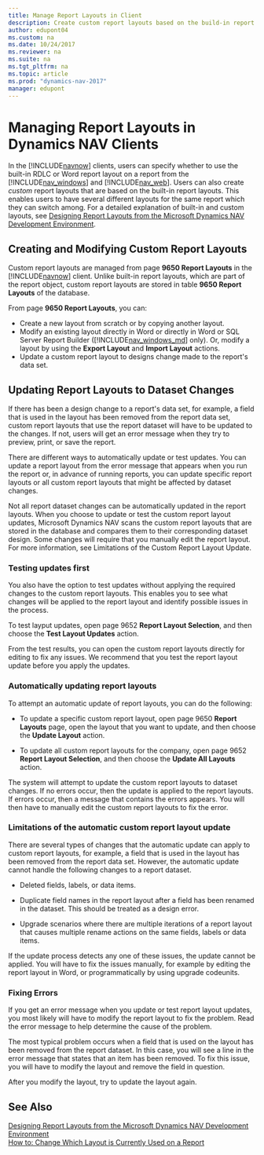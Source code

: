 ```yaml
---
title: Manage Report Layouts in Client
description: Create custom report layouts based on the build-in report layouts to enable users to switch between different layouts for the same report.
author: edupont04
ms.custom: na
ms.date: 10/24/2017
ms.reviewer: na
ms.suite: na
ms.tgt_pltfrm: na
ms.topic: article
ms.prod: "dynamics-nav-2017"
manager: edupont
---
```

# Managing Report Layouts in Dynamics NAV Clients
In the [!INCLUDE[navnow](includes/navnow_md.md)] clients, users can specify whether to use the built-in RDLC or Word report layout on a report from the [!INCLUDE[nav_windows](includes/nav_windows_md.md)] and [!INCLUDE[nav_web](includes/nav_web_md.md)]. Users can also create *custom* report layouts that are based on the built-in report layouts. This enables users to have several different layouts for the same report which they can switch among. For a detailed explanation of built-in and custom layouts, see [Designing Report Layouts from the Microsoft Dynamics NAV Development Environment](Designing-Report-Layouts-from-the-Microsoft-Dynamics-NAV-Development-Environment.md#BuilinCustomLayouts).
 

## Creating and Modifying Custom Report Layouts  
 Custom report layouts are managed from page **9650 Report Layouts** in the [!INCLUDE[navnow](includes/navnow_md.md)] client. Unlike built-in report layouts, which are part of the report object, custom report layouts are stored in table **9650 Report Layouts** of the database. 
 
 From page **9650 Report Layouts**, you can:
 -	Create a new layout from scratch or by copying another layout.
 -	Modify an existing layout directly in Word or directly in Word or SQL Server Report Builder ([!INCLUDE[nav_windows_md](includes/nav_windows_md.md)] only). Or, modify a layout by using the **Export Layout** and **Import Layout** actions.
 -	Update a custom report layout to designs change made to the report's data set. 
     
##  <a name="UpdateCustomLayouts"></a>Updating Report Layouts to Dataset Changes  
If there has been a design change to a report's data set, for example, a field that is used in the layout has been removed from the report data set, custom report layouts that use the report dataset will have to be updated to the changes. If not, users will get an error message when they try to preview, print, or save the report.

There are different ways to automatically update or test updates. You can update a report layout from the error message that appears when you run the report or, in advance of running reports, you can update specific report layouts or all custom report layouts that might be affected by dataset changes. 

Not all report dataset changes can be automatically updated in the report layouts. When you choose to update or test the custom report layout updates, Microsoft Dynamics NAV scans the custom report layouts that are stored in the database and compares them to their corresponding dataset design. Some changes will require that you manually edit the report layout. For more information, see Limitations of the Custom Report Layout Update.

### Testing updates first
You also have the option to test updates without applying the required changes to the custom report layouts. This enables you to see what changes will be applied to the report layout and identify possible issues in the process.

To test layput updates, open page 9652 **Report Layout Selection**, and then choose the **Test Layout Updates** action. 

From the test results, you can open the custom report layouts directly for editing to fix any issues. We recommend that you test the report layout update before you apply the updates. 

### Automatically updating report layouts
To attempt an automatic update of report layouts, you can do the following:
-	To update a specific custom report layout, open page 9650 **Report Layouts** page, open the layout that you want to update, and then choose the **Update Layout** action.

-	To update all custom report layouts for the company, open page 9652 **Report Layout Selection**, and then choose the **Update All Layouts** action.

The system will attempt to update the custom report layouts to dataset changes. If no errors occur, then the update is applied to the report layouts. If errors occur, then a message that contains the errors appears. You will then have to manually edit the custom report layouts to fix the error. 

### Limitations of the automatic custom report layout update
There are several types of changes that the automatic update can apply to custom report layouts, for example, a field that is used in the layout has been removed from the report data set. However, the automatic update cannot handle the following changes to a report dataset.

-	Deleted fields, labels, or data items.

-	Duplicate field names in the report layout after a field has been renamed in the dataset. This should be treated as a design error.

-	Upgrade scenarios where there are multiple iterations of a report layout that causes multiple rename actions on the same fields, labels or data items.

If the update process detects any one of these issues, the update cannot be applied. You will have to fix the issues manually, for example by editing the report layout in Word, or programmatically by using upgrade codeunits. 

### Fixing Errors
If you get an error message when you update or test report layout updates, you most likely will have to modify the report layout to fix the problem. Read the error message to help determine the cause of the problem. 

The most typical problem occurs when a field that is used on the layout has been removed from the report dataset. In this case, you will see a line in the error message that states that an item has been removed. To fix this issue, you will have to modify the layout and remove the field in question. 

After you modify the layout, try to update the layout again.
 
## See Also
[Designing Report Layouts from the Microsoft Dynamics NAV Development Environment](Designing-Report-Layouts-from-the-Microsoft-Dynamics-NAV-Development-Environment.md)  
[How to: Change Which Layout is Currently Used on a Report](How-to--Change-Which-Layout-is-Currently-Used-on-a-Report.md)  
